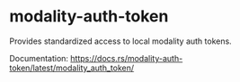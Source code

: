 # modality-auth-token

Provides standardized access to local modality auth tokens.

Documentation: https://docs.rs/modality-auth-token/latest/modality_auth_token/
